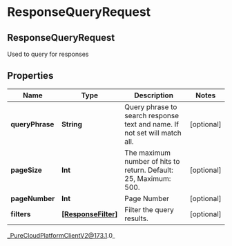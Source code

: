 # ResponseQueryRequest

## ResponseQueryRequest
Used to query for responses

## Properties

|Name | Type | Description | Notes|
|------------ | ------------- | ------------- | -------------|
| **queryPhrase** | **String** | Query phrase to search response text and name. If not set will match all. | [optional] |
| **pageSize** | **Int** | The maximum number of hits to return. Default: 25, Maximum: 500. | [optional] |
| **pageNumber** | **Int** | Page Number | [optional] |
| **filters** | [**[ResponseFilter]**]([ResponseFilter]) | Filter the query results. | [optional] |



_PureCloudPlatformClientV2@173.1.0_
